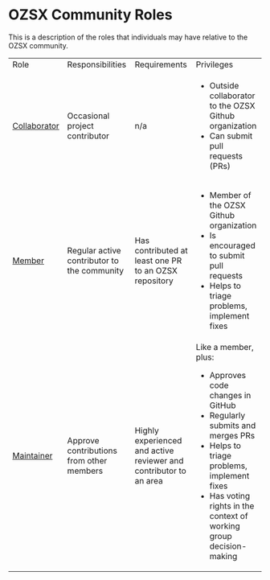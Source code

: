 # OZSX Community Roles
This is a description of the roles that individuals may have relative to the
OZSX community.

<table>
  <tr>
    <td>Role</td>
    <td>Responsibilities</td>
    <td>Requirements</td>
    <td>Privileges</td>
  </tr>
  <tr>
    <td><a href="#collaborator">Collaborator</a></td>
    <td>Occasional project contributor</td>
    <td>n/a</td>
    <td>
      <ul>
        <li>Outside collaborator to the OZSX Github organization</li>
        <li>Can submit pull requests (PRs)</li>
      </ul>
    </td>
  </tr>
  <tr>
    <td><a href="#member">Member</a></td>
    <td>Regular active contributor to the community</td>
    <td>
        <p>Has contributed at least one PR to an OZSX repository</p>
    </td>
    <td>
      <ul>
        <li>Member of the OZSX Github organization</li>
        <li>Is encouraged to submit pull requests</li>
        <li>Helps to triage problems, implement fixes</li>
      </ul>
    </td>
  </tr>
  <tr>
    <td><a href="#maintainer">Maintainer</a></td>
    <td>Approve contributions from other members</td>
    <td>Highly experienced and active reviewer and contributor to an area</td>
    <td>Like a member, plus:
      <ul>
        <li>Approves code changes in GitHub</li>
        <li>Regularly submits and merges PRs</li>
        <li>Helps to triage problems, implement fixes</li>
        <li>Has voting rights in the context of working group decision-making</li>
      </ul>
    </td>
  </tr>
</table>
